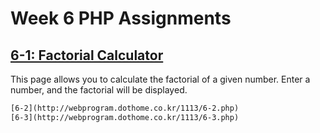 # Week 6 PHP Assignments

## [6-1: Factorial Calculator](http://webprogram.dothome.co.kr/1113/6-1.php)

This page allows you to calculate the factorial of a given number. Enter a number, and the factorial will be displayed.

```html
[6-2](http://webprogram.dothome.co.kr/1113/6-2.php)
[6-3](http://webprogram.dothome.co.kr/1113/6-3.php)
